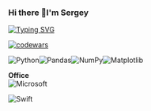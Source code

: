 ### Hi there 👋I'm Sergey  
[![Typing SVG](https://readme-typing-svg.herokuapp.com?color=%2336BCF7&lines=I+am+beginner+developer)](https://git.io/typing-svg)

[![codewars](https://www.codewars.com/users/Sergey_Krutko/badges/micro)](https://www.codewars.com/users/Sergey_Krutko)

![Python](https://img.shields.io/badge/python-3670A0?style=for-the-badge&logo=python&logoColor=ffdd54)![Pandas](https://img.shields.io/badge/pandas-%23150458.svg?style=for-the-badge&logo=pandas&logoColor=white)![NumPy](https://img.shields.io/badge/numpy-%23013243.svg?style=for-the-badge&logo=numpy&logoColor=white)![Matplotlib](https://img.shields.io/badge/Matplotlib-%23ffffff.svg?style=for-the-badge&logo=Matplotlib&logoColor=black)

**Office**  
![Microsoft](https://img.shields.io/badge/Microsoft-0078D4?style=for-the-badge&logo=microsoft&logoColor=white)

![Swift](https://img.shields.io/badge/swift-F54A2A?style=for-the-badge&logo=swift&logoColor=white)
